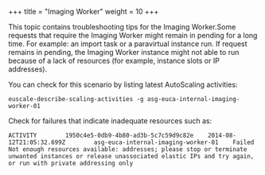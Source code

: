 +++
title = "Imaging Worker"
weight = 10
+++

This topic contains troubleshooting tips for the Imaging Worker.Some requests that require the Imaging Worker might remain in pending for a long time. For example: an import task or a paravirtual instance run. If request remains in pending, the Imaging Worker instance might not able to run because of a lack of resources (for example, instance slots or IP addresses). 

You can check for this scenario by listing latest AutoScaling activities: 


    euscale-describe-scaling-activities -g asg-euca-internal-imaging-worker-01

Check for failures that indicate inadequate resources such as: 


    ACTIVITY        1950c4e5-0db9-4b80-ad3b-5c7c59d9c82e    2014-08-12T21:05:32.699Z        asg-euca-internal-imaging-worker-01    Failed   Not enough resources available: addresses; please stop or terminate unwanted instances or release unassociated elastic IPs and try again, or run with private addressing only

